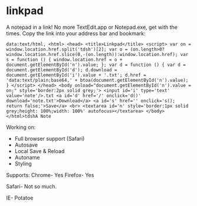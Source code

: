 # linkpad
A notepad in a link!
No more TextEdit.app or Notepad.exe, get with the times.
Copy the link into your address bar and bookmark:
```
data:text/html, <html> <head> <title>Linkpad</title> <script> var on = window.location.href.split('tdsh')[2]; var o = (on.length>0?window.location.href.slice(0,-(on.length)):window.location.href); var s = function () { window.location.href = o + document.getElementById('n').value; }; var d = function () { var d = document.getElementById('d'); d.download = document.getElementById('i').value + '.txt'; d.href = 'data:text/plain;base64,' + btoa(document.getElementById('n').value); } </script> </head> <body onload="document.getElementById('n').value = on;" style='border:2px solid grey;'> <input id='i' type='text' value='note'/>.txt <a id='d' href='/' onclick='d()' download='note.txt'>Download</a> <a id='s' href='' onclick='s(); return false;'>Save</a> <br> <textarea id='n' style='border:1px solid grey;height: 100%;width: 100%' autofocus></textarea> </body> </html>tdshA Note
```

Working on:
- Full browser support (Safari)
- Autosave
- Local Save & Reload
- Autoname
- Styling

Supports:
Chrome- Yes
Firefox- Yes

Safari- Not so much.

IE- Potatoe
